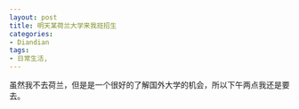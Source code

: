 ```yaml
---
layout: post
title: 明天某荷兰大学来我班招生
categories:
- Diandian
tags:
- 日常生活, 
---
```

虽然我不去荷兰，但是是一个很好的了解国外大学的机会，所以下午两点我还是要去。